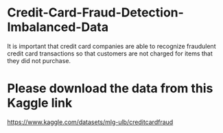 # Credit-Card-Fraud-Detection-Imbalanced-Data
It is important that credit card companies are able to recognize fraudulent credit card transactions so that customers are not charged for items that they did not purchase.

# Please download the data from this Kaggle link
https://www.kaggle.com/datasets/mlg-ulb/creditcardfraud
